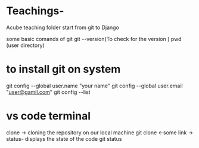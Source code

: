 # Teachings-
Acube teaching folder start from git to Django 

some basic comands of git 
git --version(To check for the version )
pwd (user directory)
# to install git on system 
git config --global user.name "your name"
git config --global user.email "user@gamil.com"
git config --list

# vs code terminal 
clone -> cloning the repository on our local machine 
git clone <-some link ->
status- displays the state of the code 
git status 
